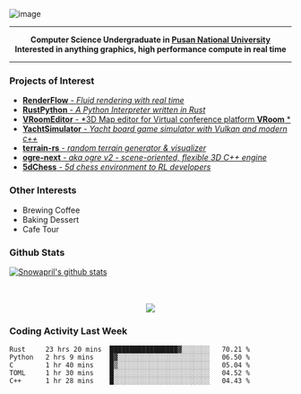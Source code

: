 ![image](https://user-images.githubusercontent.com/24654975/122706556-2ce28400-d293-11eb-86ee-22b9ba640f2b.png)


---

<p align="center">
  <strong>
    Computer Science Undergraduate in <a href="https://pusan.ac.kr/">Pusan National University</a>
    <br>
    Interested in anything graphics, high performance compute in real time
  </strong>
</p>

---

### Projects of Interest

* [**RenderFlow** - *Fluid rendering with real time*](https://github.com/CubbyFlow/RenderFlow)
* [**RustPython** - *A Python Interpreter written in Rust*](https://github.com/RustPython/RustPython)
* [**VRoomEditor** - *3D Map editor for Virtual conference platform **VRoom** *](https://github.com/snowapril/VRoomEditor)
* [**YachtSimulator** - *Yacht board game simulator with Vulkan and modern c++*](https://github.com/Snowapril/YachtSimulator)
* [**terrain-rs** - *random terrain generator & visualizer*](https://github.com/snowapril/terrain-rs)
* [**ogre-next** - *aka ogre v2 - scene-oriented, flexible 3D C++ engine*](https://github.com/OGRECave/ogre-next)
* [**5dChess** - *5d chess environment to RL developers*](https://github.com/snowapril/5dChess)


### Other Interests

* Brewing Coffee
* Baking Dessert 
* Cafe Tour

### Github Stats
 
[![Snowapril's github stats](https://github-readme-stats.vercel.app/api?username=Snowapril&hide_title=true&hide_border=true&show_icons=true&include_all_commits=true&count_private=true)](https://github.com/Snowapril)

<p align="center">
    <br><br>
    <a href="https://snowapril.github.io"><img src="https://img.shields.io/badge/website-snowapril.github.io-red?style=for-the-badge"></a>
</p>

### Coding Activity Last Week

<!--START_SECTION:waka-->
```text
Rust     23 hrs 20 mins  █████████████████▓░░░░░░░   70.21 % 
Python   2 hrs 9 mins    █▓░░░░░░░░░░░░░░░░░░░░░░░   06.50 % 
C        1 hr 40 mins    █▒░░░░░░░░░░░░░░░░░░░░░░░   05.04 % 
TOML     1 hr 30 mins    █░░░░░░░░░░░░░░░░░░░░░░░░   04.52 % 
C++      1 hr 28 mins    █░░░░░░░░░░░░░░░░░░░░░░░░   04.43 % 
```
<!--END_SECTION:waka-->
